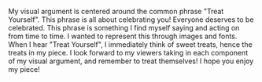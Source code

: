 My visual argument is centered around the common phrase "Treat Yourself". This phrase is all about celebrating you! Everyone deserves to be celebrated.
This phrase is something I find myself saying and acting on from time to time. I wanted to represent this through images and fonts. When I hear 
"Treat Yourself", I immediately think of sweet treats, hence the treats in my piece. I look forward to my viewers taking in each component of my visual argument,
and remember to treat themselves! I hope you enjoy my piece!
